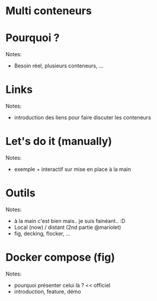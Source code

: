 # Multi conteneurs



# Pourquoi ?

Notes:
- Besoin réel, plusieurs conteneurs, ...



# Links

Notes:
- introduction des liens pour faire discuter les conteneurs



# Let's do it (manually)


Notes:
- exemple + interactif sur mise en place à la main



# Outils


Notes:
- à la main c'est bien mais.. je suis fainéant.. :D
- Local (now) / distant (2nd partie @mariolet)
- fig, decking, flocker, ...



# Docker compose (fig)

Notes:
- pourquoi présenter celui là ? << officiel
- introduction, feature, démo

